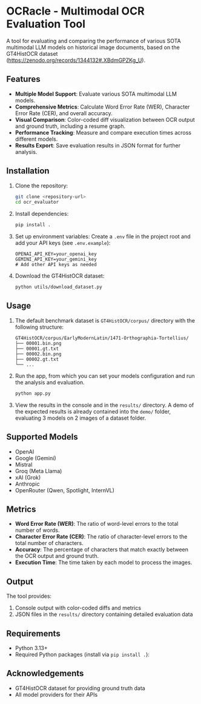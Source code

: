 # OCRacle - Multimodal OCR Evaluation Tool

A tool for evaluating and comparing the performance of various SOTA multimodal LLM models on historical image documents, based on the GT4HistOCR dataset (https://zenodo.org/records/1344132#.XBdmGPZKg_U).

## Features

- **Multiple Model Support**: Evaluate various SOTA multimodal LLM models.
- **Comprehensive Metrics**: Calculate Word Error Rate (WER), Character Error Rate (CER), and overall accuracy.
- **Visual Comparison**: Color-coded diff visualization between OCR output and ground truth, including a resume graph.
- **Performance Tracking**: Measure and compare execution times across different models.
- **Results Export**: Save evaluation results in JSON format for further analysis.

## Installation

1. Clone the repository:

   ```bash
   git clone <repository-url>
   cd ocr_evaluator
   ```

2. Install dependencies:

   ```bash
   pip install .
   ```

3. Set up environment variables:
   Create a `.env` file in the project root and add your API keys (see `.env.example`):

   ```
   OPENAI_API_KEY=your_openai_key
   GEMINI_API_KEY=your_gemini_key
   # Add other API keys as needed
   ```

4. Download the GT4HistOCR dataset:

   ```bash
   python utils/download_dataset.py
   ```

## Usage

1. The default benchmark dataset is `GT4HistOCR/corpus/` directory with the following structure:

   ```
   GT4HistOCR/corpus/EarlyModernLatin/1471-Orthographia-Tortellius/
   ├── 00001.bin.png
   ├── 00001.gt.txt
   ├── 00002.bin.png
   ├── 00002.gt.txt
   └── ...
   ```

2. Run the app, from which you can set your models configuration and run the analysis and evaluation.

   ```bash
   python app.py
   ```

3. View the results in the console and in the `results/` directory. A demo of the expected results is already contained into the `demo/` folder, evaluating 3 models on 2 images of a dataset folder.

## Supported Models

- OpenAI
- Google (Gemini)
- Mistral
- Groq (Meta Llama)
- xAI (Grok)
- Anthropic
- OpenRouter (Qwen, Spotlight, InternVL)

## Metrics

- **Word Error Rate (WER)**: The ratio of word-level errors to the total number of words.
- **Character Error Rate (CER)**: The ratio of character-level errors to the total number of characters.
- **Accuracy**: The percentage of characters that match exactly between the OCR output and ground truth.
- **Execution Time**: The time taken by each model to process the images.

## Output

The tool provides:

1. Console output with color-coded diffs and metrics
2. JSON files in the `results/` directory containing detailed evaluation data

## Requirements

- Python 3.13+
- Required Python packages (install via `pip install .`):

## Acknowledgements

- GT4HistOCR dataset for providing ground truth data
- All model providers for their APIs
